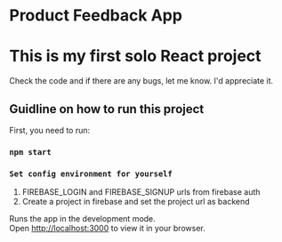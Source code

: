 # Product Feedback App

# This is my first solo React project

Check the code and if there are any bugs, let me know. I'd appreciate it.

## Guidline on how to run this project

First, you need to run:

### `npm start`

### `Set config environment for yourself`

1. FIREBASE_LOGIN and FIREBASE_SIGNUP urls from firebase auth
2. Create a project in firebase and set the project url as backend

Runs the app in the development mode.\
Open [http://localhost:3000](http://localhost:3000) to view it in your browser.
